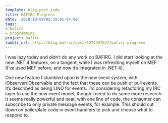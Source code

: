 ```yaml
---
template: blog-post.jade
title: BAFIRC Progress
date: '2010-10-09T02:39:01-04:00'
tags:
- bafirc
- programming
project: bafirc
tumblr_url: http://blog.baf.cc/post/1274397627/bafirc-progress
---
```

I was lazy today and didn’t do any work on BAFIRC. I did start looking at the new .NET 4 features, on a tangent, while I was refreshing myself on MEF (I’ve used MEF before, and now it’s integrated in .NET 4).

One new feature I stumbled upon is the new event system, with IObserver/IObservable and the fact that these can be push or pull events. It’s described as being LINQ for events. I’m considering refactoring my IRC layer to use the new event model, though I need to do some more research. It seems really powerful and neat, with one line of code, the consumer can subscribe to only private message events, for example. This should cut down on boilerplate code in event handlers to pick and choose what to respond to.